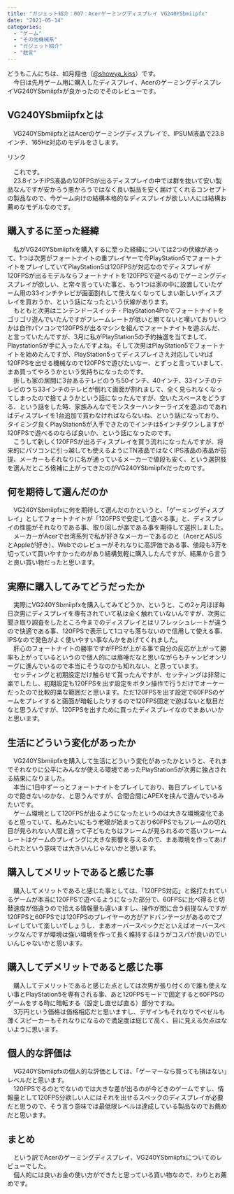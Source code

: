 ```yaml
---
title: "ガジェット紹介：007：Acerゲーミングディスプレイ VG240YSbmiipfx"
date: "2021-05-14"
categories: 
  - "ゲーム"
  - "その他機械系"
  - "ガジェット紹介"
  - "戯言"
---
```


どうもこんにちは、如月翔也（[@showya\_kiss](http://twitter.com/showya_kiss)）です。  
　今日は先月ゲーム用に購入したディスプレイ、AcerのゲーミングディスプレイVG240YSbmiipfxが良かったのでそのレビューです。  

## VG240YSbmiipfxとは

　VG240YSbmiipfxとはAcerのゲーミングディスプレイで、IPSUM液晶で23.8インチ、165Hz対応のモデルをさします。  
<script type="text/javascript">(function(b,c,f,g,a,d,e){b.MoshimoAffiliateObject=a;b[a]=b[a]||function(){arguments.currentScript=c.currentScript||c.scripts[c.scripts.length-2];(b[a].q=b[a].q||[]).push(arguments)};c.getElementById(a)||(d=c.createElement(f),d.src=g,d.id=a,e=c.getElementsByTagName("body")[0],e.appendChild(d))})(window,document,"script","//dn.msmstatic.com/site/cardlink/bundle.js?20210203","msmaflink");msmaflink({"n":"Acer ゲーミングディスプレイ VG240YSbmiipfx 23.8型ワイド IPS 非光沢 フルHD 0.5ms (GTG, Min.) 165Hz HDMI AMD FreeSync™ Premium対応 HDR 10","b":"日本エイサー","t":"VG240YSbmiipfx","d":"https:\/\/m.media-amazon.com","c_p":"\/images\/I","p":["\/517873R8rvL._SL500_.jpg","\/41T2F+qKQiL._SL500_.jpg","\/41FBKsY8U5L._SL500_.jpg","\/51XQaOL743L._SL500_.jpg","\/41NF+YDXqlL._SL500_.jpg","\/51Jmn18Sc6L._SL500_.jpg","\/41nZIPuT11L._SL500_.jpg"],"u":{"u":"https:\/\/www.amazon.co.jp\/dp\/B08HZ448KY","t":"amazon","r_v":""},"v":"2.1","b_l":[{"id":1,"u_tx":"Amazonで見る","u_bc":"#f79256","u_url":"https:\/\/www.amazon.co.jp\/dp\/B08HZ448KY","a_id":2093955,"p_id":170,"pl_id":27060,"pc_id":185,"s_n":"amazon","u_so":1},{"id":2,"u_tx":"楽天市場で見る","u_bc":"#f76956","u_url":"https:\/\/search.rakuten.co.jp\/search\/mall\/Acer%20%E3%82%B2%E3%83%BC%E3%83%9F%E3%83%B3%E3%82%B0%E3%83%87%E3%82%A3%E3%82%B9%E3%83%97%E3%83%AC%E3%82%A4%20VG240YSbmiipfx%2023.8%E5%9E%8B%E3%83%AF%E3%82%A4%E3%83%89%20IPS%20%E9%9D%9E%E5%85%89%E6%B2%A2%20%E3%83%95%E3%83%ABHD%200.5ms%20(GTG%2C%20Min.)%20165Hz%20HDMI%20AMD%20FreeSync%E2%84%A2%20Premium%E5%AF%BE%E5%BF%9C%20HDR%2010\/","a_id":2093954,"p_id":54,"pl_id":27059,"pc_id":54,"s_n":"rakuten","u_so":2},{"id":3,"u_tx":"Yahoo!ショッピングで見る","u_bc":"#66a7ff","u_url":"https:\/\/shopping.yahoo.co.jp\/search?first=1\u0026p=Acer%20%E3%82%B2%E3%83%BC%E3%83%9F%E3%83%B3%E3%82%B0%E3%83%87%E3%82%A3%E3%82%B9%E3%83%97%E3%83%AC%E3%82%A4%20VG240YSbmiipfx%2023.8%E5%9E%8B%E3%83%AF%E3%82%A4%E3%83%89%20IPS%20%E9%9D%9E%E5%85%89%E6%B2%A2%20%E3%83%95%E3%83%ABHD%200.5ms%20(GTG%2C%20Min.)%20165Hz%20HDMI%20AMD%20FreeSync%E2%84%A2%20Premium%E5%AF%BE%E5%BF%9C%20HDR%2010","a_id":2099557,"p_id":1225,"pl_id":27061,"pc_id":1925,"s_n":"yahoo","u_so":3}],"eid":"slL1P","s":"s"});</script>

リンク

　これです。  
　23.8インチIPS液晶の120FPSが出るディスプレイの中では群を抜いて安い製品なんですが安かろう悪かろうではなく良い製品を安く届けてくれるコンセプトの製品なので、今ゲーム向けの結構本格的なディスプレイが欲しい人には結構お薦めなモデルなのです。  

## 購入するに至った経緯

　私がVG240YSbmiipfxを購入するに至った経緯については2つの伏線があって、1つは次男がフォートナイトの重プレイヤーで今PlayStation5でフォートナイトをプレイしていてPlayStation5は120FPSが対応なのでディスプレイが120FPSが出るモデルならフォートナイトを120FPSで遊べるのでゲーミングディスプレイが欲しい、と常々言っていた事と、もう1つは家の中に設置していたゲーム用の33インチテレビが画面割れして使えなくなってしまい新しいディスプレイを買おうか、という話になったという伏線があります。  
　もともと次男はニンテンドースイッチ・PlayStation4Proでフォートナイトをゴリゴリ遊んでいたんですがフレームレートが低いと勝てないと嘆いておりいつかは自作パソコンで120FPSが出るマシンを組んでフォートナイトを遊ぶんだ、と言っていたんですが、3月に私がPlayStation5の予約抽選を当てまして、Playstation5が手に入ったんですよね。そして次男はPlayStation5でフォートナイトを始めたんですが、PlayStation5ってディスプレイさえ対応していれば120FPSを出せる機械なので120FPSで遊びたいなー、とずっと言っていまして、まあ買ってやろうかという気持ちになったのです。  
　折しも家の居間に3台あるテレビのうち50インチ、40インチ、33インチのテレビのうち33インチのテレビが倒れて画面が割れまして、全く見られなくなってしまったので捨てようかという話になったんですが、空いたスペースをどうする、という話をした時、家族みんなでモンスターハンターライズを遊ぶのであればディスプレイを1台追加で買わなければならないね、という話になっており、タイミング良くPlayStation5が入手できたのでインチは5インチダウンしますが120FPSで遊べるのならば良いか、という話になったのです。  
　こうして新しく120FPSが出るディスプレイを買う流れになったんですが、将来的にパソコンに引っ越しても使えるようにTN液晶ではなくIPS液晶の液晶が前提、メーカーもそれなりに名が通っているメーカーで値段も安く、という選択肢を選んだところ候補に上がってきたのがVG240YSbmiipfxだったのです。  

## 何を期待して選んだのか

　VG240YSbmiipfxに何を期待して選んだのかというと、「ゲーミングディスプレイ」としてフォートナイトが「120FPSで安定して遊べる事」と、ディスプレイの性能がそれなりである事、取り回しが楽である事を期待して選択しました。  
　メーカーがAcerで台湾系列で私が好きなメーカーであるのと（AcerとASUSとAppleが好き）、Webでのレビューがそれなりに高評価である事、値段も3万を切っていて買いやすかったのがあり結構気軽に購入したんですが、結果から言うと良い買い物だったと思います。  

## 実際に購入してみてどうだったか

　実際にVG240YSbmiipfxを購入してみてどうか、というと、この2ヶ月ほぼ毎日次男にディスプレイを専有されていて私は全く触れていないんですが、次男に聞き取り調査をしたところ今までのディスプレイとはリフレッシュレートが違うので快適である事、120FPSで表示して1コマも落ちないので信用して使える事、IPSなので発色がよく使いやすい事なんかをあげてくれました。  
　肝心のフォートナイトの勝率ですがFPSが上がる事で自分の反応が上がって勝率も上がっているというので個人的には眉唾だなと思いながらもチャンピオンリーグに進んでいるので本当にそうなのかも知れない、と思っています。  
　セッティングと初期設定だけ触らせて貰ったんですが、セッティングは非常に楽でしたし、初期設定も120FPSを出す設定をボタン操作で行うだけでオーケーだったので比較的楽な範囲だと思います。ただ120FPSを出す設定で60FPSのゲームをプレイすると画面が暗転したりするので120FPS固定で遊ばないと駄目だなと思うんですが、120FPSを出すために買ったディスプレイなのでまあいいかと思います。  

## 生活にどういう変化があったか

　VG240YSbmiipfxを購入して生活にどういう変化があったかというと、それまでそれなりに公平にみんなが使える環境であったPlayStation5が次男に独占される結果になりました。  
　本当に1日中ずーっとフォートナイトをプレイしており、毎日プレイしているので飽きないのかな、と思うんですが、合間合間にAPEXを挟んで遊んでいるみたいです。  
　ゲーム環境として120FPSが出るようになったというのは大きな環境変化であると思っていて、私みたいにもう老眼が始まっており60FPSでもフレームの切れ目が見られない人間と違って子どもたちはフレームが見られるので高いフレームレートはゲームのプレイングに大きな影響を与えるので、まあ環境を作ってあげられたという意味では大きいんじゃないかと思います。  

## 購入してメリットであると感じた事

　購入してメリットであると感じた事としては、「120FPS対応」と銘打たれているゲームが本当に120FPSで遊べるようになった部分で、60FPSに比べ得ると切替速度が倍違うので拾える情報量も違いますし、操作が間に合う前提なんですが120FPSと60FPSでは120FPSのプレイヤーの方がアドバンテージがあるのでプレイしていて楽しいでしょうし、まあオーバースペックだといえばオーバースペックなんですが環境は強い環境を作って長く維持するほうがコスパが良いのでいいんじゃないかと思います。  

## 購入してデメリットであると感じた事

　購入してデメリットであると感じた点としては次男が張り付くので誰も使えない事とPlayStation5を専有される事、あと120FPSモードで固定すると60FPSのゲームをする時に暗転する（設定し直せば直る）部分ですね。  
　3万円という価格は価格相応だと思いますし、デザインもそれなりでベゼルも薄くスピーカーもそれなりになるので満足度は総じて高く、目に見える欠点はないように思います。  

## 個人的な評価は

　VG240YSbmiipfxの個人的な評価としては、「ゲーマーなら買っても損はない」レベルだと思います。  
　120FPSでるのとでないのでは大きな差が出るのが今どきのゲームですし、情報量として120FPS分欲しい人にはそれを出せるスペックのディスプレイが必要だと思うので、そう言う意味では最低限レベルは達成している製品なのでお薦めだと思います。  

## まとめ

　という訳でAcerのゲーミングディスプレイ、VG240YSbmiipfxについてのレビューでした。  
　個人的には良いお金の使い方ができたと思っている買い物なので、わりとお薦めです。
